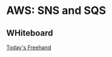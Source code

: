 # AWS: SNS and SQS

## WHiteboard

[Today's Freehand](https://projects.invisionapp.com/freehand/document/cm2ot6MPz)
